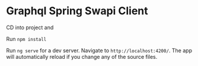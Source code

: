 # Graphql Spring Swapi Client


CD into project and 

Run `npm install`

Run `ng serve` for a dev server. Navigate to `http://localhost:4200/`. The app will automatically reload if you change any of the source files.



